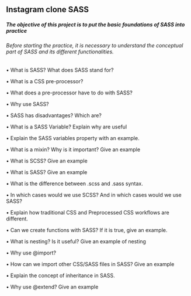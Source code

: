 ## Instagram clone SASS
##### The objective of this project is to put the basic foundations of SASS into practice

###### Before starting the practice, it is necessary to understand the conceptual part of SASS and its different functionalities.

• What is SASS? What does SASS stand for?

• What is a CSS pre-processor?

• What does a pre-processor have to do with SASS?

• Why use SASS?

• SASS has disadvantages? Which are?

• What is a SASS Variable? Explain why are useful

• Explain the SASS variables property with an example.

• What is a mixin? Why is it important? Give an example

• What is SCSS? Give an example

• What is SASS? Give an example

• What is the difference between .scss and .sass syntax.

• In which cases would we use SCSS? And in which cases would we use SASS?

• Explain how traditional CSS and Preprocessed CSS workflows are different.

• Can we create functions with SASS? If it is true, give an example.

• What is nesting? Is it useful? Give an example of nesting

• Why use @import?

• How can we import other CSS/SASS files in SASS? Give an example

• Explain the concept of inheritance in SASS.
    
• Why use @extend? Give an example